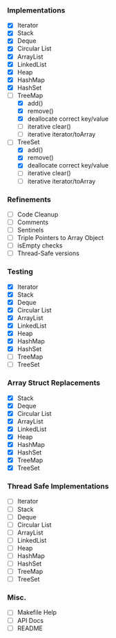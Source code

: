 ### Implementations
- [x] Iterator
- [x] Stack
- [x] Deque
- [x] Circular List
- [x] ArrayList
- [x] LinkedList
- [x] Heap
- [x] HashMap
- [x] HashSet
- [ ] TreeMap
  - [x] add()
  - [x] remove()
  - [x] deallocate correct key/value
  - [ ] iterative clear()
  - [ ] iterative iterator/toArray
- [ ] TreeSet
  - [x] add()
  - [x] remove()
  - [x] deallocate correct key/value
  - [ ] iterative clear()
  - [ ] iterative iterator/toArray

### Refinements
- [ ] Code Cleanup
- [ ] Comments
- [ ] Sentinels
- [ ] Triple Pointers to Array Object
- [ ] isEmpty checks
- [ ] Thread-Safe versions

### Testing
- [x] Iterator
- [x] Stack
- [x] Deque
- [x] Circular List
- [x] ArrayList
- [x] LinkedList
- [x] Heap
- [x] HashMap
- [x] HashSet
- [ ] TreeMap
- [ ] TreeSet

### Array Struct Replacements
- [x] Stack
- [x] Deque
- [x] Circular List
- [x] ArrayList
- [x] LinkedList
- [x] Heap
- [x] HashMap
- [x] HashSet
- [x] TreeMap
- [x] TreeSet

### Thread Safe Implementations
- [ ] Iterator
- [ ] Stack
- [ ] Deque
- [ ] Circular List
- [ ] ArrayList
- [ ] LinkedList
- [ ] Heap
- [ ] HashMap
- [ ] HashSet
- [ ] TreeMap
- [ ] TreeSet

### Misc.
- [ ] Makefile Help
- [ ] API Docs
- [ ] README
